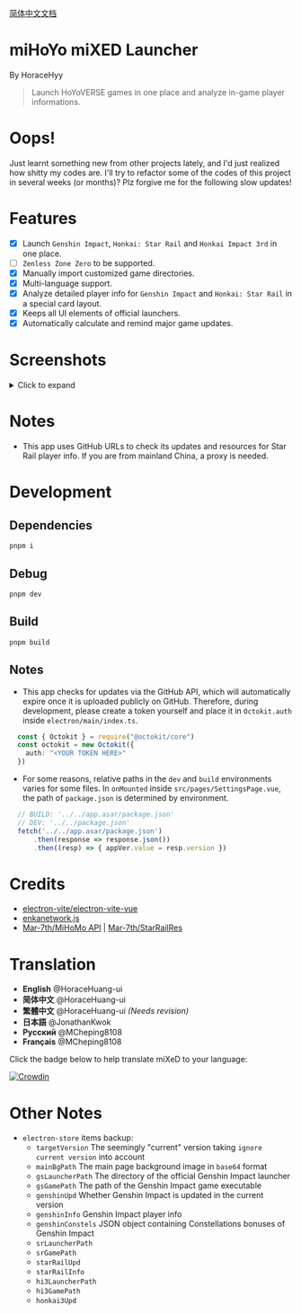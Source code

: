 [简体中文文档](/README_CN.md)
# miHoYo miXED Launcher
By HoraceHyy
> Launch HoYoVERSE games in one place and analyze in-game player informations.

# Oops!
Just learnt something new from other projects lately, and I'd just realized how shitty my codes are. I'll 
try to refactor some of the codes of this project in several weeks (or months)? Plz forgive me for
the following slow updates!

# Features
- [x] Launch `Genshin Impact`, `Honkai: Star Rail` and `Honkai Impact 3rd` in one place.
- [ ] `Zenless Zone Zero` to be supported.
- [x] Manually import customized game directories.
- [x] Multi-language support.
- [x] Analyze detailed player info for `Genshin Impact` and `Honkai: Star Rail` in a special card layout.
- [x] Keeps all UI elements of official launchers.
- [x] Automatically calculate and remind major game updates.

# Screenshots
<details>
  <summary>Click to expand</summary>
  
  - App main page, background image customizable (Pixiv @anna_drw01)

    <img width="500" src="https://github.com/HoraceHuang-ui/MiHOYO-MiXED-Launcher/assets/67905897/1a5f4c7e-47ca-4416-9839-09680da8f0e0"/>

  <p></p>

  - Genshin Impact launcher page

    <img width="500" src="https://github.com/HoraceHuang-ui/MiHOYO-MiXED-Launcher/assets/67905897/4bdffcb6-2f86-4302-b6df-d5152bc27a69"/>

  <p></p>

  - Genshin Impact player info
    
    <img width="500" src="https://github.com/HoraceHuang-ui/MiHOYO-MiXED-Launcher/assets/67905897/de6aefee-0e61-4e49-ab83-ca5468f0c300"/>

<p></p>

  - Honkai: Star Rail launcher page
    
    <img width="500" src="https://github.com/HoraceHuang-ui/MiHOYO-MiXED-Launcher/assets/67905897/439881fa-4a07-44fa-be28-c55d70fd8931"/>

<p></p>

  - Honkai: Star Rail player info
    
    <img width="500" src="https://github.com/HoraceHuang-ui/MiHOYO-MiXED-Launcher/assets/67905897/c7923cc0-7b8f-4b4f-aa5b-ec557a28acc0"/>

</details>

# Notes
- This app uses GitHub URLs to check its updates and resources for Star Rail player info. If you are from mainland China, a proxy is needed.

# Development
## Dependencies
```
pnpm i
```
## Debug
```
pnpm dev
```
## Build
```
pnpm build
```
## Notes
- This app checks for updates via the GitHub API, which will automatically expire once it is uploaded publicly on GitHub. Therefore, during development, please create a token yourself and place it in `Octokit.auth` inside `electron/main/index.ts`.
```ts
  const { Octokit } = require("@octokit/core")
  const octokit = new Octokit({
    auth: "<YOUR TOKEN HERE>"
  })
```
- For some reasons, relative paths in the `dev` and `build` environments varies for some files. In `onMounted` inside `src/pages/SettingsPage.vue`, the path of `package.json` is determined by environment.
```ts
  // BUILD: '../../app.asar/package.json'
  // DEV: '../../package.json'
  fetch('../../app.asar/package.json')
      .then(response => response.json())
      .then((resp) => { appVer.value = resp.version })
```
# Credits
- [electron-vite/electron-vite-vue](https://github.com/electron-vite/electron-vite-vue)
- [enkanetwork.js](https://github.com/Jelosus2/enkanetwork.js)
- [Mar-7th/MiHoMo API](https://march7th.xiaohei.moe/zh/resource/mihomo_api.html) | [Mar-7th/StarRailRes](https://github.com/Mar-7th/StarRailRes)

# Translation
- **English** @HoraceHuang-ui
- **简体中文** @HoraceHuang-ui
- **繁體中文** @HoraceHuang-ui *(Needs revision)*
- **日本語** @JonathanKwok
- **Русский** @MCheping8108
- **Français** @MCheping8108
  
Click the badge below to help translate miXeD to your language:

[![Crowdin](https://badges.crowdin.net/mihoyo-mixed-launcher/localized.svg)](https://crowdin.com/project/mihoyo-mixed-launcher)

# Other Notes
- `electron-store` items backup:
  - `targetVersion` The seemingly "current" version taking `ignore current version` into account
  - `mainBgPath` The main page background image in `base64` format
  - `gsLauncherPath` The directory of the official Genshin Impact launcher
  - `gsGamePath` The path of the Genshin Impact game executable
  - `genshinUpd` Whether Genshin Impact is updated in the current version
  - `genshinInfo` Genshin Impact player info
  - `genshinConstels` JSON object containing Constellations bonuses of Genshin Impact
  - `srLauncherPath`
  - `srGamePath`
  - `starRailUpd`
  - `starRailInfo`
  - `hi3LauncherPath`
  - `hi3GamePath`
  - `honkai3Upd`
